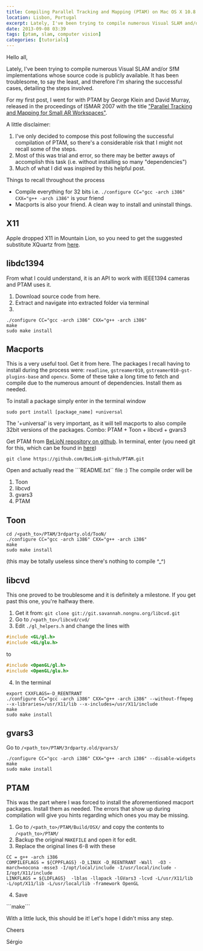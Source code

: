 ```yaml
---
title: Compiling Parallel Tracking and Mapping (PTAM) on Mac OS X 10.8.x
location: Lisbon, Portugal
excerpt: Lately, I've been trying to compile numerous Visual SLAM and/or SfM implementations whose source code is publicly available. It has been troublesome, to say the least, and therefore I'm sharing the successful cases, detailing the steps involved.
date: 2013-09-08 03:39
tags: [ptam, slam, computer vision]
categories: [tutorials]
---
```


Hello all,

Lately, I've been trying to compile numerous Visual SLAM and/or SfM implementations whose source code is publicly available. It has been troublesome, to say the least, and therefore I'm sharing the successful cases, detailing the steps involved.

For my first post, I went for  with PTAM by George Klein and David Murray, released in the proceedings of ISMAR 2007 with the title ["Parallel Tracking and Mapping for Small AR Workspaces"][ptam].

A little disclaimer: 

1. I've only decided to compose this post following the successful compilation of PTAM, so there's a considerable risk that I might not recall some of the steps.
2. Most of this was trial and error, so there may be better aways of accomplish this task (i.e. without installing so many "dependencies")
3. Much of what I did was inspired by this helpful post.

Things to recall throughout the process

* Compile everything for 32 bits i.e. ```./configure CC="gcc -arch i386" CXX="g++ -arch i386"``` is your friend
* Macports is also your friend. A clean way to install and uninstall things. 

## X11

Apple dropped X11 in Mountain Lion, so you need to get the suggested substitute XQuartz from [here][xquartz]. 

## libdc1394

From what I could understand, it is an API to work with IEEE1394 cameras and PTAM uses it. 

1. Download source code from here.
2. Extract and navigate into extracted folder via terminal
3. 
```shell
./configure CC="gcc -arch i386" CXX="g++ -arch i386"
make
sudo make install
```

## Macports

This is a very useful tool. Get it from here. The packages I recall having to install during the process were: ```readline```, ```gstreamer010```, ```gstreamer010-gst-plugins-base``` and ```opencv```.
Some of these take a long time to fetch and compile due to the numerous amount of dependencies. Install them as needed. 

To install a package simply enter in the terminal window

```shell
sudo port install [package_name] +universal
```

The '+universal' is very important, as it will tell macports to also compile 32bit versions of the packages.
Combo: PTAM + Toon + libcvd + gvars3

Get PTAM from [BeLioN repository on github][belion_repo]. In terminal, enter (you need git for this, which can be found in [here][git])

```shell
git clone https://github.com/BeLioN-github/PTAM.git
```

Open and actually read the ```README.txt`` file :) The compile order will be 

1. Toon
2. libcvd
3. gvars3
4. PTAM

## Toon

```shell
cd /<path_to>/PTAM/3rdparty.old/TooN/
./configure CC="gcc -arch i386" CXX="g++ -arch i386" 
make
sudo make install
```
(this may be totally useless since there's nothing to compile ^_^)

## libcvd

This one proved to be troublesome and it is definitely a milestone. If you get past this one, you're halfway there.

1. Get it from: ```git clone git://git.savannah.nongnu.org/libcvd.git```
2. Go to ```/<path_to>/libcvd/cvd/```
3. Edit ```./gl_helpers.h``` and change the lines with 

```c
#include <GL/gl.h> 
#include <GL/glu.h>
```
to

```c
#include <OpenGL/gl.h>
#include <OpenGL/glu.h>
```
<ol start="4">
  <li>In the terminal </li>
</ol>


```shell
export CXXFLAGS=-D_REENTRANT
./configure CC="gcc -arch i386" CXX="g++ -arch i386" --without-ffmpeg --x-libraries=/usr/X11/lib --x-includes=/usr/X11/include
make
sudo make install
```

## gvars3

Go to ```/<path_to>/PTAM/3rdparty.old/gvars3/```

```shell
./configure CC="gcc -arch i386" CXX="g++ -arch i386" --disable-widgets
make
sudo make install
```

## PTAM

This was the part where I was forced to install the aforementioned macport packages. Install them as needed. The errors that show up during compilation will give you hints regarding which ones you may be missing.

1. Go to ```/<path_to>/PTAM/Build/OSX/``` and copy the contents to ```/<path_to>/PTAM/```
2. Backup the original ```MAKEFILE``` and open it for edit. 
3. Replace the original lines 6-8 with these

```make
CC = g++ -arch i386
COMPILEFLAGS = ${CPPFLAGS} -D_LINUX -D_REENTRANT -Wall  -O3 -march=nocona -msse3 -I/opt/local/include -I/usr/local/include -I/opt/X11/include 
LINKFLAGS = ${LDFLAGS}  -lblas -llapack -lGVars3 -lcvd -L/usr/X11/lib -L/opt/X11/lib -L/usr/local/lib -framework OpenGL
```
<ol start="4">
  <li>Save</li>
</ol>
```make```

With a little luck, this should be it! Let's hope I didn't miss any step.


Cheers

Sérgio


[ptam]: http://www.robots.ox.ac.uk/~gk/publications/KleinMurray2007ISMAR.pdf
[xquartz]: https://www.xquartz.org/
[belion_repo]: https://github.com/BeLioN-github/PTAM
[git]: https://git-scm.com/downloads